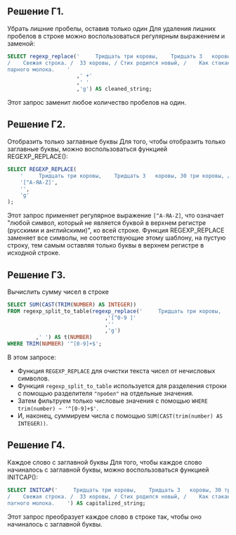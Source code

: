 ## Решение Г1. 
Убрать лишние пробелы, оставив только один
Для удаления лишних пробелов в строке можно воспользоваться регулярным выражением и заменой:
```sql
SELECT regexp_replace('     Тридцать три коpовы,    Тридцать 3   коpовы, 30 три коpовы,
/    Свежая стpока. /  33 коpовы, / Стих pодился новый, /    Как стакан
паpного молока.    '
                      ,' +'
                      ,' '
                      ,'g') AS cleaned_string;
```
Этот запрос заменит любое количество пробелов на один.

## Решение Г2. 
Отобразить только заглавные буквы
Для того, чтобы отобразить только заглавные буквы, можно воспользоваться функцией REGEXP_REPLACE():
```sql
SELECT REGEXP_REPLACE(
    '     Тридцать три коpовы,    Тридцать 3   коpовы, 30 три коpовы, /    Свежая стpока. /  33 коpовы, / Стих pодился новый, /    Как стакан паpного молока.    ',
    '[^А-ЯA-Z]',
    '',
    'g'
);
```
Этот запрос применяет регулярное выражение `[^А-ЯA-Z]`, что означает "любой символ, который не является буквой в 
верхнем регистре (русскими и английскими)", ко всей строке. 
Функция REGEXP_REPLACE заменяет все символы, не соответствующие этому шаблону, на пустую строку, тем самым оставляя 
только буквы в верхнем регистре в исходной строке.

## Решение Г3. 
Вычислить сумму чисел в строке
```sql
SELECT SUM(CAST(TRIM(NUMBER) AS INTEGER))
FROM regexp_split_to_table(regexp_replace('     Тридцать три коpовы,    Тридцать 3   коpовы, 30 три коpовы, /    Свежая стpока. /  33 коpовы, / Стих pодился новый, /    Как стакан паpного молока.    '
                               ,'[^0-9 ]'
                               ,''
                               ,'g')
         ,' ') AS t(NUMBER)
WHERE TRIM(NUMBER) '^[0-9]+$';
```
В этом запросе:
- Функция `REGEXP_REPLACE` для очистки текста чисел от нечисловых символов.
- Функция `regexp_split_to_table` используется для разделения строки с помощью разделителя `"пробел"` на отдельные значения.
- Затем фильтруем только числовые значения с помощью `WHERE trim(number) ~ '^[0-9]+$'`.
- И, наконец, суммируем числа с помощью `SUM(CAST(trim(number) AS INTEGER))`.

## Решение Г4. 
Каждое слово с заглавной буквы
Для того, чтобы каждое слово начиналось с заглавной буквы, можно воспользоваться функцией INITCAP():
```sql
SELECT INITCAP('     Тридцать три коpовы,    Тридцать 3   коpовы, 30 три коpовы,
/    Свежая стpока. /  33 коpовы, / Стих pодился новый, /    Как стакан
паrного молока.    ') AS capitalized_string;
```
Этот запрос преобразует каждое слово в строке так, чтобы оно начиналось с заглавной буквы.